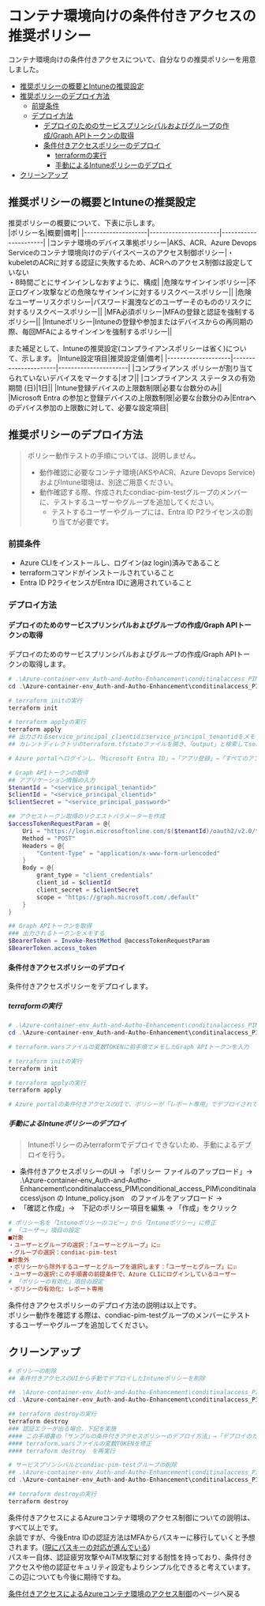 # コンテナ環境向けの条件付きアクセスの推奨ポリシー
コンテナ環境向けの条件付きアクセスについて、自分なりの推奨ポリシーを用意しました。

- [推奨ポリシーの概要とIntuneの推奨設定](#推奨ポリシーの概要とintuneの推奨設定)
- [推奨ポリシーのデプロイ方法](#推奨ポリシーのデプロイ方法)
	- [前提条件](#前提条件)
	- [デプロイ方法](#デプロイ方法)
		- [デプロイのためのサービスプリンシパルおよびグループの作成/Graph APIトークンの取得](#デプロイのためのサービスプリンシパルおよびグループの作成graph-apiトークンの取得)
		- [条件付きアクセスポリシーのデプロイ](#条件付きアクセスポリシーのデプロイ)
			- [terraformの実行](#terraformの実行)
			- [手動によるIntuneポリシーのデプロイ](#手動によるintuneポリシーのデプロイ)
- [クリーンアップ](#クリーンアップ)

## 推奨ポリシーの概要とIntuneの推奨設定
推奨ポリシーの概要について、下表に示します。<br>
|ポリシー名|概要|備考|
|--------------------|----------------------|----------------------|
|コンテナ環境のデバイス準拠ポリシー|AKS、ACR、Azure Devops Serviceのコンテナ環境向けのデバイスベースのアクセス制御ポリシー|・kubeletのACRに対する認証に失敗するため、ACRへのアクセス制御は設定していない<br>・8時間ごとにサインインしなおすように、構成|
|危険なサインインポリシー|不正ログイン攻撃などの危険なサインインに対するリスクベースポリシー||
|危険なユーザーリスクポリシー|パスワード漏洩などのユーザーそのもののリスクに対するリスクベースポリシー||
|MFA必須ポリシー|MFAの登録と認証を強制するポリシー||
|Intuneポリシー|Intuneの登録や参加またはデバイスからの再同期の際、毎回MFAによるサインインを強制するポリシー||

また補足として、Intuneの推奨設定(コンプライアンスポリシーは省く)について、示します。
|Intune設定項目|推奨設定値|備考|
|--------------------|----------------------|----------------------|
|コンプライアンス ポリシーが割り当てられていないデバイスをマークする|オフ||
|コンプライアンス ステータスの有効期間 (日)|1日||
|Intune登録デバイスの上限数制限|必要な台数分のみ||
|Microsoft Entra の参加と登録デバイスの上限数制限|必要な台数分のみ|Entraへのデバイス参加の上限数に対して、必要な設定項目|

## 推奨ポリシーのデプロイ方法
>ポリシー動作テストの手順については、説明しません。
>- 動作確認に必要なコンテナ環境(AKSやACR、Azure Devops Service)およびIntune環境は、別途ご用意ください。
>- 動作確認する際、作成されたcondiac-pim-testグループのメンバーに、テストするユーザーやグループを追加してください。
>	- テストするユーザーやグループには、Entra ID P2ライセンスの割り当てが必要です。


### 前提条件
- Azure CLIをインストールし、ログイン(az login)済みであること
- terraformコマンドがインストールされていること
- Entra ID P2ライセンスがEntra IDに適用されていること

### デプロイ方法
#### デプロイのためのサービスプリンシパルおよびグループの作成/Graph APIトークンの取得
デプロイのためのサービスプリンシパルおよびグループの作成/Graph APIトークンの取得します。
```powershell
# .\Azure-container-env_Auth-and-Autho-Enhancement\conditinalaccess_PIM\conditional_access_PIM\service_principalへの移動
cd .\Azure-container-env_Auth-and-Autho-Enhancement\conditinalaccess_PIM\conditional_access_PIM\service_principal

# terraform initの実行
terraform init

# terraform applyの実行
terraform apply
## 出力されるservice_principal_clientidとservice_principal_tenantidをメモする。
## カレントディレクトリのterraform.tfstateファイルを開き、「output」と検索してservice_principal_passwordをメモする。

# Azure portalへログインし、「Microsoft Entra ID」→「アプリ登録」→「すべてのアプリケーション」→「sp-xxxx」→「API のアクセス許可」→「既定のディレクトリで同意を与えます」→「はい」で、サービスプリンシパルのGraph APIに対するアクセス許可を設定

# Graph APIトークンの取得
## アプリケーション情報の入力
$tenantId = "<service_principal_tenantid>"
$clientId = "<service_principal_clientid>"
$clientSecret = "<service_principal_password>"

## アクセストークン取得のリクエストパラメーターを作成
$accessTokenRequestParam = @{
	Uri = "https://login.microsoftonline.com/$($tenantId)/oauth2/v2.0/token"
	Method = "POST"
	Headers = @{
		"Content-Type" = "application/x-www-form-urlencoded"
	}
	Body = @{
		grant_type = "client_credentials"
		client_id = $clientId
		client_secret = $clientSecret
		scope = "https://graph.microsoft.com/.default"
	}
}

## Graph APIトークンを取得
### 出力されるトークンをメモする
$BearerToken = Invoke-RestMethod @accessTokenRequestParam
$BearerToken.access_token
```
#### 条件付きアクセスポリシーのデプロイ
条件付きアクセスポリシーをデプロイします。
##### terraformの実行
```powershell
# .\Azure-container-env_Auth-and-Autho-Enhancement\conditinalaccess_PIM\conditional_access_PIM\conditinalaccessへの移動
cd .\Azure-container-env_Auth-and-Autho-Enhancement\conditinalaccess_PIM\conditional_access_PIM\conditinalaccess

# terraform.varsファイルの変数TOKENに前手順でメモしたGraph APIトークンを入力

# terraform initの実行
terraform init

# terraform applyの実行
terraform apply

# Azure portalの条件付きアクセスのUIで、ポリシーが「レポート専用」でデプロイされていることを確認
```
##### 手動によるIntuneポリシーのデプロイ
> Intuneポリシーのみterraformでデプロイできないため、手動によるデプロイを行う。
- 条件付きアクセスポリシーのUI → 「ポリシー ファイルのアップロード」→ .\Azure-container-env_Auth-and-Autho-Enhancement\conditinalaccess_PIM\conditional_access_PIM\conditinalaccess\json の Intune_policy.json　のファイルをアップロード →
- 「確認と作成」→　下記のポリシー項目を編集 → 「作成」をクリック
```ini
# ポリシー名を「Intuneポリシーのコピー」から「Intuneポリシー」に修正
# 「ユーザー」項目の設定
■対象
・ユーザーとグループの選択：「ユーザーとグループ」に☑
・グループの選択：condiac-pim-test
■対象外
・ポリシーから除外するユーザーとグループを選択します：「ユーザーとグループ」に☑
・ユーザーの選択:この手順書の前提条件で、Azure CLIにログインしているユーザー
# 「ポリシーの有効化」項目の設定
・ポリシーの有効化: レポート専用
```
条件付きアクセスポリシーのデプロイ方法の説明は以上です。<br>
ポリシー動作を確認する際は、condiac-pim-testグループのメンバーにテストするユーザーやグループを追加してください。

## クリーンアップ
```powershell
# ポリシーの削除
## 条件付きアクセスのUIから手動でデプロイしたIntuneポリシーを削除

## .\Azure-container-env_Auth-and-Autho-Enhancement\conditinalaccess_PIM\conditional_access_PIM\conditinalaccessへの移動
cd .\Azure-container-env_Auth-and-Autho-Enhancement\conditinalaccess_PIM\conditional_access_PIM\conditinalaccess

## terraform destroyの実行
terraform destroy
### 認証エラーが出る場合、下記を実施
#### この手順書の「サンプルの条件付きアクセスポリシーのデプロイ方法」→「デプロイのためのサービスプリンシパルおよびグループの作成/Graph APIトークンの取得」で示しているGraph APIトークンの取得を再度実施
#### terraform.varsファイルの変数TOKENを修正
#### terraform destroy　を再実行

# サービスプリンシパルとcondiac-pim-testグループの削除
## .\Azure-container-env_Auth-and-Autho-Enhancement\conditinalaccess_PIM\conditional_access_PIM\service_principalへの移動
cd .\Azure-container-env_Auth-and-Autho-Enhancement\conditinalaccess_PIM\conditional_access_PIM\service_principal

## terraform destroyの実行
terraform destroy
```

条件付きアクセスによるAzureコンテナ環境のアクセス制御についての説明は、すべて以上です。<br>
余談ですが、今後Entra IDの認証方法はMFAからパスキーに移行していくと予想されます。([現にパスキーの対応が進んでいる](https://learn.microsoft.com/ja-jp/entra/identity/authentication/how-to-enable-authenticator-passkey))<br>
パスキー自体、認証疲労攻撃やAiTM攻撃に対する耐性を持っており、条件付きアクセスや他の認証セキュリティ設定もよりシンプル化できると考えています。<br>
この辺についても今後に期待ですね。

[条件付きアクセスによるAzureコンテナ環境のアクセス制御](./条件付きアクセスによるAzureコンテナ環境のアクセス制御.md)のページへ戻る